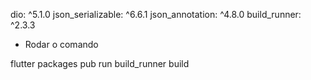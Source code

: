 dio: ^5.1.0
json_serializable: ^6.6.1
json_annotation: ^4.8.0
build_runner: ^2.3.3

-  Rodar o comando

flutter packages pub run build_runner build
